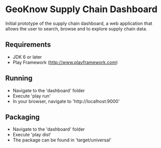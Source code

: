 # GeoKnow Supply Chain Dashboard

Initial prototype of the supply chain dashboard, a web application that allows the user to search, browse and to explore supply chain data.

## Requirements

- JDK 6 or later
- Play Framework (http://www.playframework.com)
 
## Running

- Navigate to the 'dashboard' folder
- Execute 'play run'
- In your browser, navigate to 'http://localhost:9000'

## Packaging

- Navigate to the 'dashboard' folder
- Execute 'play dist'
- The package can be found in 'target/universal'